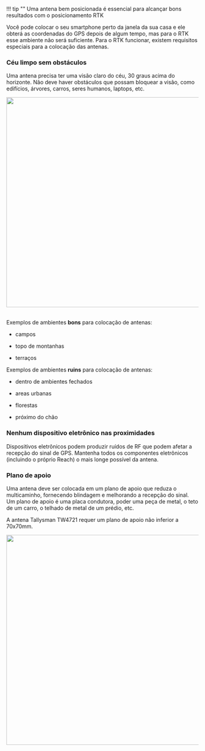 !!! tip ""
Uma antena bem posicionada é essencial para alcançar bons resultados com o posicionamento RTK

Você pode colocar o seu smartphone perto da janela da sua casa e ele obterá as coordenadas do GPS depois de algum tempo, mas para o RTK esse ambiente não será suficiente. Para o RTK funcionar, existem requisitos especiais para a colocação das antenas. 

### Céu limpo sem obstáculos

Uma antena precisa ter uma visão claro do céu, 30 graus acima do horizonte. Não deve haver obstáculos que possam bloquear a visão, como edifícios, árvores, carros, seres humanos, laptops, etc.

<div style="text-align: center;"><img src="../img/reachm-plus/antenna-placement/antenna-mount.png" style="width: 550px;"></div><br>

Exemplos de ambientes **bons** para colocação de antenas:

* campos

* topo de montanhas

* terraços

Exemplos de ambientes **ruins** para colocação de antenas:

* dentro de ambientes fechados

* areas urbanas

* florestas

* próximo do chão

### Nenhum dispositivo eletrônico nas proximidades

Dispositivos eletrônicos podem produzir ruídos de RF que podem afetar a recepção do sinal de GPS. Mantenha todos os componentes eletrônicos (incluindo o próprio Reach) o mais longe possível da antena.

### Plano de apoio

Uma antena deve ser colocada em um plano de apoio que reduza o multicaminho, fornecendo blindagem e melhorando a recepção do sinal. Um plano de apoio é uma placa condutora, poder uma peça de metal, o teto de um carro, o telhado de metal de um prédio, etc.

A antena Tallysman TW4721 requer um plano de apoio não inferior a 70x70mm.

<div style="text-align: center;"><img src="../img/reachm-plus/antenna-placement/antenna-ground-plane.png" style="width: 550px;"></div><br>
